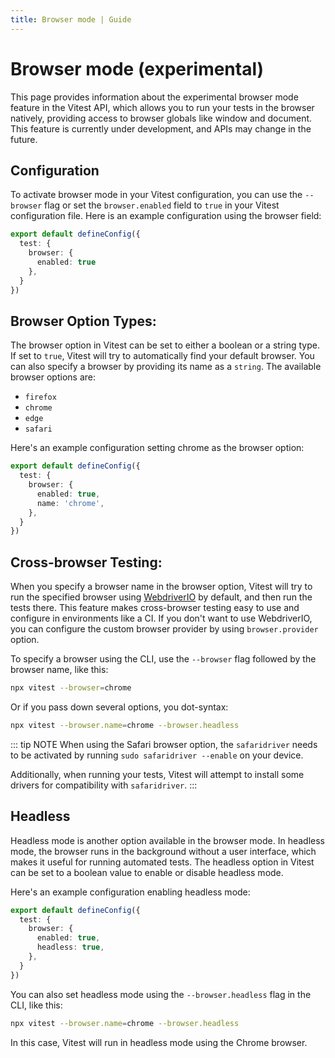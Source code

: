 ```yaml
---
title: Browser mode | Guide
---
```


# Browser mode (experimental)

This page provides information about the experimental browser mode feature in the Vitest API, which allows you to run your tests in the browser natively, providing access to browser globals like window and document. This feature is currently under development, and APIs may change in the future.

## Configuration

To activate browser mode in your Vitest configuration, you can use the `--browser` flag or set the `browser.enabled` field to `true` in your Vitest configuration file. Here is an example configuration using the browser field:

```ts
export default defineConfig({
  test: {
    browser: {
      enabled: true
    },
  }
})
```

## Browser Option Types:

The browser option in Vitest can be set to either a boolean or a string type. If set to `true`, Vitest will try to automatically find your default browser. You can also specify a browser by providing its name as a `string`. The available browser options are:
- `firefox`
- `chrome`
- `edge`
- `safari`

Here's an example configuration setting chrome as the browser option:

```ts
export default defineConfig({
  test: {
    browser: {
      enabled: true,
      name: 'chrome',
    },
  }
})
```

## Cross-browser Testing:

When you specify a browser name in the browser option, Vitest will try to run the specified browser using [WebdriverIO](https://webdriver.io/) by default, and then run the tests there. This feature makes cross-browser testing easy to use and configure in environments like a CI. If you don't want to use WebdriverIO, you can configure the custom browser provider by using `browser.provider` option.

To specify a browser using the CLI, use the `--browser` flag followed by the browser name, like this:

```sh
npx vitest --browser=chrome
```

Or if you pass down several options, you dot-syntax:

```sh
npx vitest --browser.name=chrome --browser.headless
```

::: tip NOTE
When using the Safari browser option, the `safaridriver` needs to be activated by running `sudo safaridriver --enable` on your device.

Additionally, when running your tests, Vitest will attempt to install some drivers for compatibility with `safaridriver`.
:::

## Headless

Headless mode is another option available in the browser mode. In headless mode, the browser runs in the background without a user interface, which makes it useful for running automated tests. The headless option in Vitest can be set to a boolean value to enable or disable headless mode.

Here's an example configuration enabling headless mode:

```ts
export default defineConfig({
  test: {
    browser: {
      enabled: true,
      headless: true,
    },
  }
})
```

You can also set headless mode using the `--browser.headless` flag in the CLI, like this:

```sh
npx vitest --browser.name=chrome --browser.headless
```

In this case, Vitest will run in headless mode using the Chrome browser.
